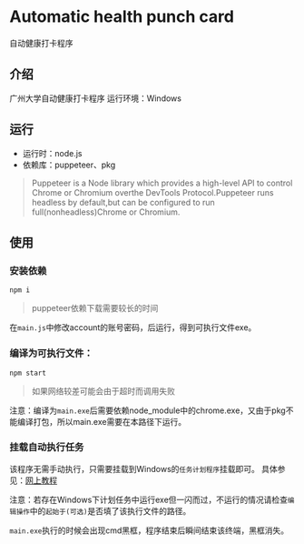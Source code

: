 # Automatic health punch card

自动健康打卡程序

## 介绍
广州大学自动健康打卡程序
运行环境：Windows

## 运行
- 运行时：node.js
- 依赖库：puppeteer、pkg

> Puppeteer is a Node library which provides a high-level API to control Chrome or Chromium overthe DevTools Protocol.Puppeteer runs headless by default,but can be configured to run full(nonheadless)Chrome or Chromium.

## 使用
### 安装依赖
```
npm i
```
> puppeteer依赖下载需要较长的时间

在`main.js`中修改account的账号密码，后运行，得到可执行文件exe。

### 编译为可执行文件：
```
npm start
```

> 如果网络较差可能会由于超时而调用失败

注意：编译为`main.exe`后需要依赖node_module中的chrome.exe，又由于pkg不能编译打包，所以main.exe需要在本路径下运行。

### 挂载自动执行任务
该程序无需手动执行，只需要挂载到Windows的`任务计划程序`挂载即可。
具体参见：[网上教程](https://blog.csdn.net/wd2011063437/article/details/79168735)

注意：若存在Windows下计划任务中运行exe但一闪而过，不运行的情况请检查`编辑操作`中的`起始于(可选)`是否填了该执行文件的路径。

`main.exe`执行的时候会出现cmd黑框，程序结束后瞬间结束该终端，黑框消失。